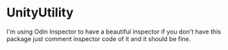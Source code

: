 # UnityUtility
I'm using Odin Inspector to have a beautiful inspector
if you don't have this package just comment inspector code of it and it should be fine.
